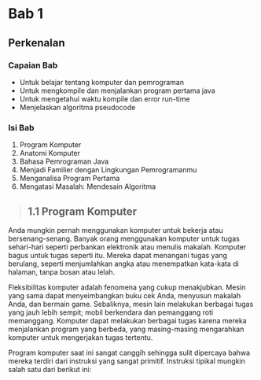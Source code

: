 # Bab 1

## Perkenalan

### Capaian Bab
- Untuk belajar tentang komputer dan pemrograman
- Untuk mengkompile dan menjalankan program pertama java
- Untuk mengetahui waktu kompile dan error run-time
- Menjelaskan algoritma pseudocode

### Isi Bab
1. Program Komputer
2. Anatomi Komputer
3. Bahasa Pemrograman Java
4. Menjadi Familier dengan Lingkungan Pemrogramanmu
5. Menganalisa Program Pertama
6. Mengatasi Masalah: Mendesain Algoritma


>## 1.1 Program Komputer

Anda mungkin pernah menggunakan komputer untuk bekerja atau bersenang-senang. Banyak orang menggunakan komputer untuk
tugas sehari-hari seperti perbankan elektronik atau menulis makalah. Komputer bagus untuk tugas seperti itu. Mereka dapat menangani tugas yang berulang, seperti menjumlahkan angka
atau menempatkan kata-kata di halaman, tanpa bosan atau lelah.

Fleksibilitas komputer adalah fenomena yang cukup menakjubkan. Mesin yang sama dapat menyeimbangkan buku cek Anda, menyusun makalah Anda, dan bermain game. Sebaliknya, mesin lain melakukan berbagai tugas yang jauh lebih sempit; mobil berkendara dan pemanggang roti memanggang. Komputer dapat melakukan berbagai tugas karena mereka menjalankan program yang berbeda, yang masing-masing mengarahkan komputer untuk mengerjakan tugas tertentu.

Program komputer saat ini sangat canggih sehingga sulit dipercaya bahwa mereka terdiri dari instruksi yang sangat primitif. Instruksi tipikal mungkin salah satu dari berikut ini:

